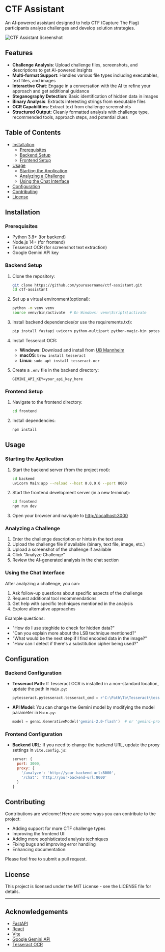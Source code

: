 # CTF Assistant

An AI-powered assistant designed to help CTF (Capture The Flag) participants analyze challenges and develop solution strategies.

![CTF Assistant Screenshot](screenshot.png)

## Features

- **Challenge Analysis**: Upload challenge files, screenshots, and descriptions to get AI-powered insights
- **Multi-format Support**: Handles various file types including executables, text files, and images
- **Interactive Chat**: Engage in a conversation with the AI to refine your approach and get additional guidance
- **Steganography Detection**: Basic identification of hidden data in images
- **Binary Analysis**: Extracts interesting strings from executable files
- **OCR Capabilities**: Extract text from challenge screenshots
- **Structured Output**: Cleanly formatted analysis with challenge type, recommended tools, approach steps, and potential clues

## Table of Contents

- [Installation](#installation)
  - [Prerequisites](#prerequisites)
  - [Backend Setup](#backend-setup)
  - [Frontend Setup](#frontend-setup)
- [Usage](#usage)
  - [Starting the Application](#starting-the-application)
  - [Analyzing a Challenge](#analyzing-a-challenge)
  - [Using the Chat Interface](#using-the-chat-interface)
- [Configuration](#configuration)
- [Contributing](#contributing)
- [License](#license)

## Installation

### Prerequisites

- Python 3.8+ (for backend)
- Node.js 14+ (for frontend)
- Tesseract OCR (for screenshot text extraction)
- Google Gemini API key

### Backend Setup

1. Clone the repository:
   ```bash
   git clone https://github.com/yourusername/ctf-assistant.git
   cd ctf-assistant
   ```

2. Set up a virtual environment(optional):
   ```bash
   python -m venv venv
   source venv/bin/activate  # On Windows: venv\Scripts\activate
   ```

3. Install backend dependencies(or use the requirements.txt):
   ```bash
   pip install fastapi uvicorn python-multipart python-magic-bin pytesseract pillow google-generativeai python-dotenv
   ```

4. Install Tesseract OCR:
   - **Windows**: Download and install from [UB Mannheim](https://github.com/UB-Mannheim/tesseract/wiki)
   - **macOS**: `brew install tesseract`
   - **Linux**: `sudo apt install tesseract-ocr`

5. Create a `.env` file in the backend directory:
   ```
   GEMINI_API_KEY=your_api_key_here
   ```

### Frontend Setup

1. Navigate to the frontend directory:
   ```bash
   cd frontend
   ```

2. Install dependencies:
   ```bash
   npm install
   ```

## Usage

### Starting the Application

1. Start the backend server (from the project root):
   ```bash
   cd backend
   uvicorn Main:app --reload --host 0.0.0.0 --port 8000
   ```

2. Start the frontend development server (in a new terminal):
   ```bash
   cd frontend
   npm run dev
   ```

3. Open your browser and navigate to [http://localhost:3000](http://localhost:3000)

### Analyzing a Challenge

1. Enter the challenge description or hints in the text area
2. Upload the challenge file if available (binary, text file, image, etc.)
3. Upload a screenshot of the challenge if available
4. Click "Analyze Challenge"
5. Review the AI-generated analysis in the chat section

### Using the Chat Interface

After analyzing a challenge, you can:

1. Ask follow-up questions about specific aspects of the challenge
2. Request additional tool recommendations
3. Get help with specific techniques mentioned in the analysis
4. Explore alternative approaches

Example questions:
- "How do I use steghide to check for hidden data?"
- "Can you explain more about the LSB technique mentioned?"
- "What would be the next step if I find encoded data in the image?"
- "How can I detect if there's a substitution cipher being used?"

## Configuration

### Backend Configuration

- **Tesseract Path**: If Tesseract OCR is installed in a non-standard location, update the path in `Main.py`:
  ```python
  pytesseract.pytesseract.tesseract_cmd = r'C:\Path\To\Tesseract\tesseract.exe'
  ```

- **API Model**: You can change the Gemini model by modifying the model parameter in `Main.py`:
  ```python
  model = genai.GenerativeModel('gemini-2.0-flash')  # or 'gemini-pro'
  ```

### Frontend Configuration

- **Backend URL**: If you need to change the backend URL, update the proxy settings in `vite.config.js`:
  ```javascript
  server: {
    port: 3000,
    proxy: {
      '/analyze': 'http://your-backend-url:8000',
      '/chat': 'http://your-backend-url:8000'
    }
  }
  ```

## Contributing

Contributions are welcome! Here are some ways you can contribute to the project:

- Adding support for more CTF challenge types
- Improving the frontend UI
- Adding more sophisticated analysis techniques
- Fixing bugs and improving error handling
- Enhancing documentation

Please feel free to submit a pull request.

## License

This project is licensed under the MIT License - see the LICENSE file for details.

---

## Acknowledgements

- [FastAPI](https://fastapi.tiangolo.com/)
- [React](https://reactjs.org/)
- [Vite](https://vitejs.dev/)
- [Google Gemini API](https://ai.google.dev/gemini-api)
- [Tesseract OCR](https://github.com/tesseract-ocr/tesseract)